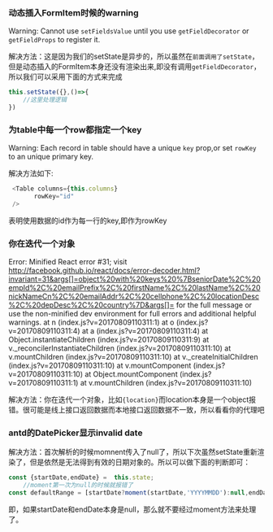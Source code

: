 ### 动态插入FormItem时候的warning
Warning: Cannot use `setFieldsValue` until you use `getFieldDecorator` or `getFieldProps` to register it.

解决方法：这是因为我们的setState是异步的，所以虽然在`前面调用了setState`，但是动态插入的FormItem本身还没有渲染出来,即没有调用`getFieldDecorator`，所以我们可以采用下面的方式来完成

```js
this.setState({},()=>{
    //这里处理逻辑
})
```


### 为table中每一个row都指定一个key
Warning: Each record in table should have a unique `key` prop,or set `rowKey` to an unique primary key.

解决方法如下:

```js
 <Table columns={this.columns}
       rowKey="id"
 />
```
表明使用数据的id作为每一行的key,即作为rowKey

### 你在迭代一个对象
Error: Minified React error #31; visit http://facebook.github.io/react/docs/error-decoder.html?invariant=31&args[]=object%20with%20keys%20%7BseniorDate%2C%20empId%2C%20emailPrefix%2C%20firstName%2C%20lastName%2C%20nickNameCn%2C%20emailAddr%2C%20cellphone%2C%20locationDesc%2C%20depDesc%2C%20country%7D&args[]= for the full message or use the non-minified dev environment for full errors and additional helpful warnings.
    at n (index.js?v=20170809110311:1)
    at o (index.js?v=20170809110311:4)
    at a (index.js?v=20170809110311:4)
    at Object.instantiateChildren (index.js?v=20170809110311:9)
    at v._reconcilerInstantiateChildren (index.js?v=20170809110311:10)
    at v.mountChildren (index.js?v=20170809110311:10)
    at v._createInitialChildren (index.js?v=20170809110311:10)
    at v.mountComponent (index.js?v=20170809110311:10)
    at Object.mountComponent (index.js?v=20170809110311:1)
    at v.mountChildren (index.js?v=20170809110311:10)

解决方法：你在迭代一个对象，比如`{location}`而location本身是一个object报错。很可能是线上接口返回数据而本地接口返回数据不一致，所以看看你的代理吧

### antd的DatePicker显示invalid date
解决方法：首次解析的时候momnent传入了null了，所以下次虽然setState重新渲染了，但是依然是无法得到有效的日期对象的。所以可以做下面的判断即可：

```js
const {startDate,endDate} =  this.state;
    //moment第一次为null的时候就报错了
const defaultRange = [startDate?moment(startDate,'YYYYMMDD'):null,endDate ? moment(endDate,'YYYYMMDD'):null];
```
即，如果startDate和endDate本身是null，那么就不要经过moment方法来处理了。
